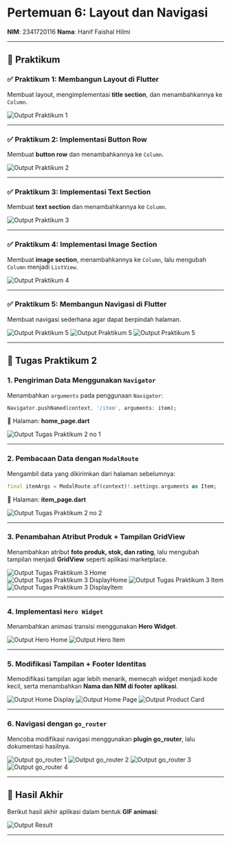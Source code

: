 # Pertemuan 6: Layout dan Navigasi

**NIM**: 2341720116
**Nama**: Hanif Faishal Hilmi

---

## 📌 Praktikum

### ✅ Praktikum 1: Membangun Layout di Flutter

Membuat layout, mengimplementasi **title section**, dan menambahkannya ke `Column`.

![Output Praktikum 1](/basic_layout_flutter/img_output/C6_PRAK1.jpg)

---

### ✅ Praktikum 2: Implementasi Button Row

Membuat **button row** dan menambahkannya ke `Column`.

![Output Praktikum 2](/basic_layout_flutter/img_output/C6_PRAK2.jpg)

---

### ✅ Praktikum 3: Implementasi Text Section

Membuat **text section** dan menambahkannya ke `Column`.

![Output Praktikum 3](/basic_layout_flutter/img_output/C6_PRAK3.jpg)

---

### ✅ Praktikum 4: Implementasi Image Section

Membuat **image section**, menambahkannya ke `Column`, lalu mengubah `Column` menjadi `ListView`.

![Output Praktikum 4](/basic_layout_flutter/img_output/C6_PRAK4.jpg)

---

### ✅ Praktikum 5: Membangun Navigasi di Flutter

Membuat navigasi sederhana agar dapat berpindah halaman.

![Output Praktikum 5](/basic_layout_flutter/img_output/C6_PRAK5_1.jpg)
![Output Praktikum 5](/basic_layout_flutter/img_output/C6_PRAK5_2.jpg)
![Output Praktikum 5](/basic_layout_flutter/img_output/C6_PRAK5_3.jpg)

---

## 📌 Tugas Praktikum 2

### 1. Pengiriman Data Menggunakan `Navigator`

Menambahkan `arguments` pada penggunaan `Navigator`:

```dart
Navigator.pushNamed(context, '/item', arguments: item);
```

📂 Halaman: **home_page.dart**

![Output Tugas Praktikum 2 no 1](/basic_layout_flutter/img_output/C6_TUGPRAK2_1.png)

---

### 2. Pembacaan Data dengan `ModalRoute`

Mengambil data yang dikirimkan dari halaman sebelumnya:

```dart
final itemArgs = ModalRoute.of(context)!.settings.arguments as Item;
```

📂 Halaman: **item_page.dart**

![Output Tugas Praktikum 2 no 2](/basic_layout_flutter/img_output/C6_TUGPRAK2_2.png)

---

### 3. Penambahan Atribut Produk + Tampilan GridView

Menambahkan atribut **foto produk, stok, dan rating**, lalu mengubah tampilan menjadi **GridView** seperti aplikasi marketplace.

![Output Tugas Praktikum 3 Home](/basic_layout_flutter/img_output/C6_TUGPRAK2_3_home.png)
![Output Tugas Praktikum 3 DisplayHome](/basic_layout_flutter/img_output/C6_TUGPRAK2_3_displayHome.png)
![Output Tugas Praktikum 3 Item](/basic_layout_flutter/img_output/C6_TUGPRAK2_3_item.png)
![Output Tugas Praktikum 3 DisplayItem](/basic_layout_flutter/img_output/C6_TUGPRAK2_3_displayItem.png)

---

### 4. Implementasi `Hero Widget`

Menambahkan animasi transisi menggunakan **Hero Widget**.

![Output Hero Home](/basic_layout_flutter/img_output/C6_TUGPRAK2_4_HeroHome.png)
![Output Hero Item](/basic_layout_flutter/img_output/C6_TUGPRAK2_4_HeroItem.png)

---

### 5. Modifikasi Tampilan + Footer Identitas

Memodifikasi tampilan agar lebih menarik, memecah widget menjadi kode kecil, serta menambahkan **Nama dan NIM di footer aplikasi**.

![Output Home Display](/basic_layout_flutter/img_output/C6_TUGPRAK2_5_homeDisplay.png)
![Output Home Page](/basic_layout_flutter/img_output/C6_TUGPRAK2_5_homePage.png)
![Output Product Card](/basic_layout_flutter/img_output/C6_TUGPRAK2_5_ProductCard.png)

---

### 6. Navigasi dengan `go_router`

Mencoba modifikasi navigasi menggunakan **plugin go_router**, lalu dokumentasi hasilnya.

![Output go\_router 1](/basic_layout_flutter/img_output/C6_TUGPRAK2_6_1.png)
![Output go\_router 2](/basic_layout_flutter/img_output/C6_TUGPRAK2_6_2.png)
![Output go\_router 3](/basic_layout_flutter/img_output/C6_TUGPRAK2_6_3.png)
![Output go\_router 4](/basic_layout_flutter/img_output/C6_TUGPRAK2_6_4.png)

---

## 🎉 Hasil Akhir

Berikut hasil akhir aplikasi dalam bentuk **GIF animasi**:

![Output Result](/basic_layout_flutter/img_output/result.gif)

---
